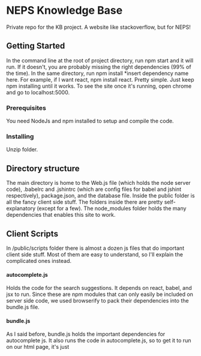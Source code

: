 # NEPS Knowledge Base

Private repo for the KB project. A website like stackoverflow, but for NEPS!

## Getting Started

In the command line at the root of project directory, run npm start and it will run. If it doesn't,
you are probably missing the right dependencies (99% of the time). In the same directory, run npm install 
*insert dependency name here. For example, if I want react, npm install react. Pretty simple. Just keep npm
installing until it works. To see the site once it's running, open chrome and go to localhost:5000.

### Prerequisites

You need NodeJs and npm installed to setup and compile the code.

### Installing

Unzip folder.

## Directory structure

The main directory is home to the Web.js file (which holds the node server code), .babelrc and .jshintrc
(which are config files for babel and jshint respectively), package.json, and the database file. Inside the 
public folder is all the fancy client side stuff. The folders inside there are pretty self-explanatory 
(except for a few). The node_modules folder holds the many dependencies that enables this site to work.

## Client Scripts

In /public/scripts folder there is almost a dozen js files that do important client side stuff. Most of them
are easy to understand, so I'll explain the complicated ones instead. 

#### autocomplete.js 

Holds the code for the search suggestions. It depends on react, babel,
and jsx to run. Since these are npm modules that can only easily be included on server side code,
we used browserify to pack their dependencies into the bundle.js file.

#### bundle.js

As I said before, bundle.js holds the important dependencies for autocomplete js. It also runs the code in
autocomplete.js, so to get it to run on our html page, it's just <script src="../scripts/bundle.js"/>

#### realtime.socket.js

Listens on a websocket for any events that ocuur. On a 'received' event,
jQuery is used to append the newly posted article data to the display. Relies on socket.io to function.

## Built With

* [jQuery](https://jquery.com/) - Used for client side coding
* [SQLite](https://www.sqlite.org/) - Database
* [express](https://expressjs.com/) - Used for web framework
* [browserify](http://browserify.org/) - Packages npm modules for client-side use
* [Node](https://nodejs.org/en/) - Used for back-end
* [async](https://github.com/caolan/async) - Used to asynchronously loop through DB queries for search engine
* [quill](https://quilljs.com/) - Rich text box editor
* [ejs](http://www.embeddedjs.com/) - Templating engine
* [react](https://facebook.github.io/react/) - Used for material-ui autocomplete/ search suggestions
* [bootstrap](http://getbootstrap.com/) - Helped the site look pretty :)
* [nodemon](https://github.com/remy/nodemon) - Monitor for any changes in your node.js application and automatically restart the server
* [leven-sort](https://www.npmjs.com/package/leven-sort) - Algorithm used for search engine
* [Atom](https://atom.io/) - Text Editor/IDE used for development
* [Socket.io](https://socket.io/) - Used for websocket code


## Authors

* **Adam Espinola** - *Initial work* - (https://github.com/AdamSPi)

* **Patrick Kennedy** - *Initial work* - (https://github.com/patkenne56)

## Acknowledgments

* Dave Martina and Jake Balfour - Project Managers
* John Shumway and Don Tiet - Technical/Programming Advisors
* Kyle Wilmarth and Kyle Tavares - Front-end/UI Expertise

